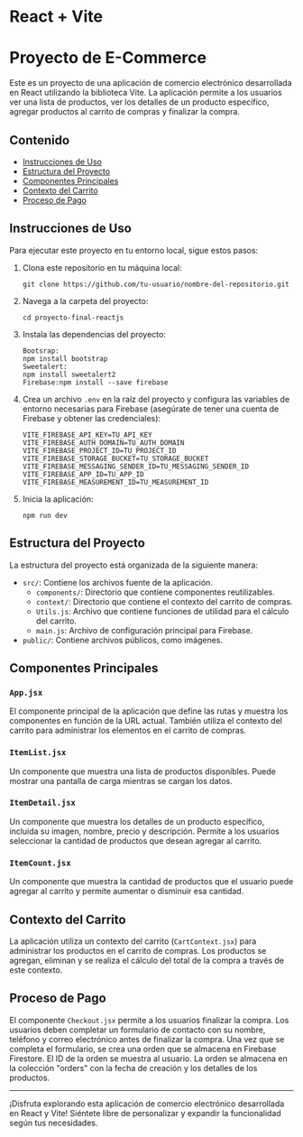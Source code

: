 # React + Vite

# Proyecto de E-Commerce

Este es un proyecto de una aplicación de comercio electrónico desarrollada en React utilizando la biblioteca Vite. La aplicación permite a los usuarios ver una lista de productos, ver los detalles de un producto específico, agregar productos al carrito de compras y finalizar la compra.

## Contenido

- [Instrucciones de Uso](#instrucciones-de-uso)
- [Estructura del Proyecto](#estructura-del-proyecto)
- [Componentes Principales](#componentes-principales)
- [Contexto del Carrito](#contexto-del-carrito)
- [Proceso de Pago](#proceso-de-pago)

## Instrucciones de Uso

Para ejecutar este proyecto en tu entorno local, sigue estos pasos:

1. Clona este repositorio en tu máquina local:

   ```shell
   git clone https://github.com/tu-usuario/nombre-del-repositorio.git
   ```

2. Navega a la carpeta del proyecto:

   ```shell
   cd proyecto-final-reactjs
   ```

3. Instala las dependencias del proyecto:

   ```shell
   Bootsrap:
   npm install bootstrap
   Sweetalert:
   npm install sweetalert2
   Firebase:npm install --save firebase
   
   ```

4. Crea un archivo `.env` en la raíz del proyecto y configura las variables de entorno necesarias para Firebase (asegúrate de tener una cuenta de Firebase y obtener las credenciales):

   ```env
   VITE_FIREBASE_API_KEY=TU_API_KEY
   VITE_FIREBASE_AUTH_DOMAIN=TU_AUTH_DOMAIN
   VITE_FIREBASE_PROJECT_ID=TU_PROJECT_ID
   VITE_FIREBASE_STORAGE_BUCKET=TU_STORAGE_BUCKET
   VITE_FIREBASE_MESSAGING_SENDER_ID=TU_MESSAGING_SENDER_ID
   VITE_FIREBASE_APP_ID=TU_APP_ID
   VITE_FIREBASE_MEASUREMENT_ID=TU_MEASUREMENT_ID
   ```

5. Inicia la aplicación:

   ```shell
   npm run dev
   ```



## Estructura del Proyecto

La estructura del proyecto está organizada de la siguiente manera:

- `src/`: Contiene los archivos fuente de la aplicación.
  - `components/`: Directorio que contiene componentes reutilizables.
  - `context/`: Directorio que contiene el contexto del carrito de compras.
  - `Utils.js`: Archivo que contiene funciones de utilidad para el cálculo del carrito.
  - `main.js`: Archivo de configuración principal para Firebase.
- `public/`: Contiene archivos públicos, como imágenes.

## Componentes Principales

### `App.jsx`

El componente principal de la aplicación que define las rutas y muestra los componentes en función de la URL actual. También utiliza el contexto del carrito para administrar los elementos en el carrito de compras.

### `ItemList.jsx`

Un componente que muestra una lista de productos disponibles. Puede mostrar una pantalla de carga mientras se cargan los datos.

### `ItemDetail.jsx`

Un componente que muestra los detalles de un producto específico, incluida su imagen, nombre, precio y descripción. Permite a los usuarios seleccionar la cantidad de productos que desean agregar al carrito.

### `ItemCount.jsx`

Un componente que muestra la cantidad de productos que el usuario puede agregar al carrito y permite aumentar o disminuir esa cantidad.

## Contexto del Carrito

La aplicación utiliza un contexto del carrito (`CartContext.jsx`) para administrar los productos en el carrito de compras. Los productos se agregan, eliminan y se realiza el cálculo del total de la compra a través de este contexto.

## Proceso de Pago

El componente `Checkout.jsx` permite a los usuarios finalizar la compra. Los usuarios deben completar un formulario de contacto con su nombre, teléfono y correo electrónico antes de finalizar la compra. Una vez que se completa el formulario, se crea una orden que se almacena en Firebase Firestore. El ID de la orden se muestra al usuario. La orden se almacena en la colección "orders" con la fecha de creación y los detalles de los productos.

---

¡Disfruta explorando esta aplicación de comercio electrónico desarrollada en React y Vite! Siéntete libre de personalizar y expandir la funcionalidad según tus necesidades.
